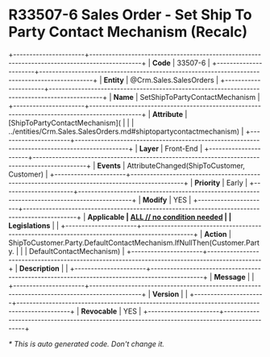﻿---
erp.type: front-end-business-rule
erp.entity: Crm.Sales.SalesOrders
---

# R33507-6 Sales Order - Set Ship To Party Contact Mechanism (Recalc)
+----------------------+----------------------------------------------------------------------------------------------+
| **Code**             | 33507-6                                                                                      |
+----------------------+----------------------------------------------------------------------------------------------+
| **Entity**           | @Crm.Sales.SalesOrders                                                                       |
+----------------------+----------------------------------------------------------------------------------------------+
| **Name**             | SetShipToPartyContactMechanism                                                               |
+----------------------+----------------------------------------------------------------------------------------------+
| **Attribute**        | [ShipToPartyContactMechanism](                                                               |
|                      | ../entities/Crm.Sales.SalesOrders.md#shiptopartycontactmechanism)                            |
+----------------------+----------------------------------------------------------------------------------------------+
| **Layer**            | Front-End                                                                                    |
+----------------------+----------------------------------------------------------------------------------------------+
| **Events**           | AttributeChanged(ShipToCustomer, Customer)                                                   |
+----------------------+----------------------------------------------------------------------------------------------+
| **Priority**         | Early                                                                                        |
+----------------------+----------------------------------------------------------------------------------------------+
| **Modify**           | YES                                                                                          |
+----------------------+----------------------------------------------------------------------------------------------+
| **Applicable         | [ALL // no condition needed](xref:applicable-legislations)                                   |
| Legislations**       |                                                                                              |
+----------------------+----------------------------------------------------------------------------------------------+
| **Action**           | ShipToCustomer.Party.DefaultContactMechanism.IfNullThen(Customer.Party.                      |
|                      | DefaultContactMechanism)                                                                     |
+----------------------+----------------------------------------------------------------------------------------------+
| **Description**      |                                                                                              |
+----------------------+----------------------------------------------------------------------------------------------+
| **Message**          |                                                                                              |
+----------------------+----------------------------------------------------------------------------------------------+
| **Version**          |                                                                                              |
+----------------------+----------------------------------------------------------------------------------------------+
| **Revocable**        | YES                                                                                          |
+----------------------+----------------------------------------------------------------------------------------------+

*\* This is auto generated code. Don't change it.*
